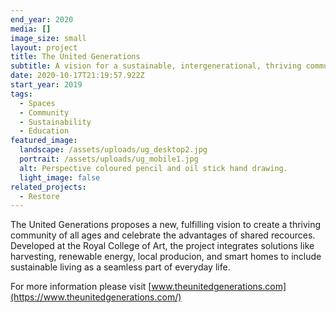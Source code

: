 ```yaml
---
end_year: 2020
media: []
image_size: small
layout: project
title: The United Generations
subtitle: A vision for a sustainable, intergenerational, thriving community.
date: 2020-10-17T21:19:57.922Z
start_year: 2019
tags:
  - Spaces
  - Community
  - Sustainability
  - Education
featured_image:
  landscape: /assets/uploads/ug_desktop2.jpg
  portrait: /assets/uploads/ug_mobile1.jpg
  alt: Perspective coloured pencil and oil stick hand drawing.
  light_image: false
related_projects:
  - Restore
---
```

The United Generations proposes a new, fulfilling vision to create a thriving community of all ages and celebrate the advantages of shared recources. Developed at the Royal College of Art, the project integrates solutions like harvesting, renewable energy, local producion, and smart homes to include sustainable living as a seamless part of everyday life.

For more information please visit [www.theunitedgenerations.com](https://www.theunitedgenerations.com/)